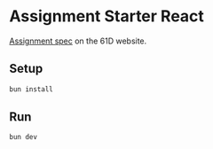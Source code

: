 # Assignment Starter React

[Assignment spec](https://education.codifyberkeley.org/docs/Assignments/react-todo) on the 61D website.

## Setup

```bash
bun install
```

## Run

```bash
bun dev
```
